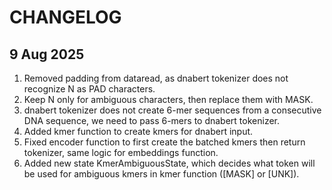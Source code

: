 # CHANGELOG

## 9 Aug 2025

1. Removed padding from dataread, as dnabert tokenizer does not recognize N as PAD characters.
2. Keep N only for ambiguous characters, then replace them with MASK.
3. dnabert tokenizer does not create 6-mer sequences from a consecutive DNA sequence, we need to pass 6-mers to dnabert tokenizer.
4. Added  kmer function to create kmers for dnabert input.
5. Fixed encoder function to first create the batched kmers then return tokenizer, same logic for embeddings function.
6. Added new state KmerAmbiguousState, which decides what token will be used for ambiguous kmers in kmer function ([MASK] or [UNK]).